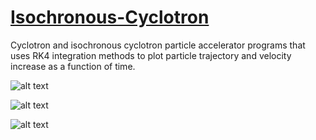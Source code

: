 # [Isochronous-Cyclotron](https://github.com/TonyAlarcon/Isochronous-Cyclotron/blob/master/Isochronous_cyclotron.py)

Cyclotron and isochronous cyclotron particle accelerator programs that uses RK4 integration methods to 
plot particle trajectory and velocity increase as a function of time. 


![alt text](https://github.com/TonyAlarcon/Isochronous-Cyclotron/blob/master/Particle_Trajec.png "Trajectory")

![alt text](https://github.com/TonyAlarcon/Isochronous-Cyclotron/blob/master/velocity_vs_time.png "Velocity vs Time")


![alt text](https://github.com/TonyAlarcon/Isochronous-Cyclotron/blob/master/veocity_vs_radius.png "Velocity vs. Rotation Radius")
